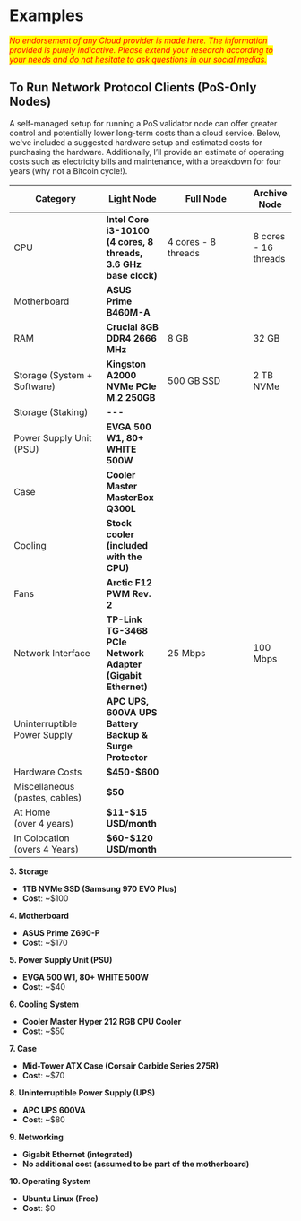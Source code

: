 # Examples

_<mark style="color:red;">No endorsement of any Cloud provider is made here. The information provided is purely indicative. Please extend your research according to your needs and do not hesitate to ask questions in our social medias.</mark>_

## To Run Network Protocol Clients (PoS-Only Nodes)

A self-managed setup for running a PoS validator node can offer greater control and potentially lower long-term costs than a cloud service. Below, we've included a suggested hardware setup and estimated costs for purchasing the hardware. Additionally, I’ll provide an estimate of operating costs such as electricity bills and maintenance, with a breakdown for four years (why not a Bitcoin cycle!).

<table><thead><tr><th width="169">Category</th><th>Light Node</th><th width="180">Full Node</th><th>Archive Node</th></tr></thead><tbody><tr><td>CPU</td><td><strong>Intel Core i3-10100 (4 cores, 8 threads, 3.6 GHz base clock)</strong></td><td>4 cores - 8 threads</td><td>8 cores - 16 threads</td></tr><tr><td>Motherboard</td><td><strong>ASUS Prime B460M-A</strong></td><td></td><td></td></tr><tr><td>RAM</td><td><strong>Crucial 8GB DDR4 2666 MHz</strong></td><td>8 GB</td><td>32 GB</td></tr><tr><td>Storage (System + Software)</td><td><strong>Kingston A2000 NVMe PCIe M.2 250GB</strong></td><td>500 GB SSD</td><td>2 TB NVMe</td></tr><tr><td>Storage (Staking)</td><td><strong>---</strong></td><td></td><td></td></tr><tr><td>Power Supply Unit (PSU)</td><td><strong>EVGA 500 W1, 80+ WHITE 500W</strong></td><td></td><td></td></tr><tr><td>Case</td><td><strong>Cooler Master MasterBox Q300L</strong></td><td></td><td></td></tr><tr><td>Cooling</td><td><strong>Stock cooler (included with the CPU)</strong></td><td></td><td></td></tr><tr><td>Fans</td><td><strong>Arctic F12 PWM Rev. 2</strong></td><td></td><td></td></tr><tr><td>Network Interface</td><td><strong>TP-Link TG-3468 PCIe Network Adapter (Gigabit Ethernet)</strong></td><td>25 Mbps</td><td>100 Mbps</td></tr><tr><td>Uninterruptible Power Supply</td><td><strong>APC UPS, 600VA UPS Battery Backup &#x26; Surge Protector</strong></td><td></td><td></td></tr><tr><td>Hardware Costs</td><td><strong>$450-$600</strong></td><td></td><td></td></tr><tr><td>Miscellaneous (pastes, cables)</td><td><strong>$50</strong></td><td></td><td></td></tr><tr><td>At Home <br>(over 4 years)</td><td><strong>$11-$15 USD/month</strong></td><td></td><td></td></tr><tr><td>In Colocation<br>(overs 4 Years)</td><td><strong>$60-$120 USD/month</strong></td><td></td><td></td></tr></tbody></table>

**3. Storage**

* **1TB NVMe SSD (Samsung 970 EVO Plus)**
* **Cost**: \~$100

**4. Motherboard**

* **ASUS Prime Z690-P**
* **Cost**: \~$170

**5. Power Supply Unit (PSU)**

* **EVGA 500 W1, 80+ WHITE 500W**
* **Cost**: \~$40

**6. Cooling System**

* **Cooler Master Hyper 212 RGB CPU Cooler**
* **Cost**: \~$50

**7. Case**

* **Mid-Tower ATX Case (Corsair Carbide Series 275R)**
* **Cost**: \~$70

**8. Uninterruptible Power Supply (UPS)**

* **APC UPS 600VA**
* **Cost**: \~$80

**9. Networking**

* **Gigabit Ethernet (integrated)**
* **No additional cost (assumed to be part of the motherboard)**

**10. Operating System**

* **Ubuntu Linux (Free)**
* **Cost**: $0
